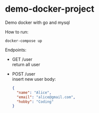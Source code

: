 # demo-docker-project
Demo docker with go and mysql

How to run:
```
docker-compose up
```

Endpoints:
- GET /user <br>
  return all user

- POST /user <br>
  insert new user
  body:
  ```json
  {
    "name": "Alice",
    "email": "alice@gmail.com",
    "hobby": "Coding"
  }
  ```
